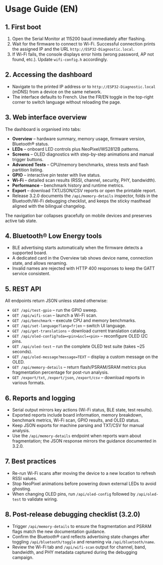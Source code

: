# Usage Guide (EN)

## 1. First boot
1. Open the Serial Monitor at 115200 baud immediately after flashing.
2. Wait for the firmware to connect to Wi-Fi. Successful connection prints the assigned IP and the URL `http://ESP32-Diagnostic.local`.
3. If Wi-Fi fails, the console displays error hints (wrong password, AP not found, etc.). Update `wifi-config.h` accordingly.

## 2. Accessing the dashboard
- Navigate to the printed IP address or to `http://ESP32-Diagnostic.local` (mDNS) from a device on the same network.
- The interface defaults to French. Use the FR/EN toggle in the top-right corner to switch language without reloading the page.

## 3. Web interface overview
The dashboard is organised into tabs:
- **Overview** – hardware summary, memory usage, firmware version, Bluetooth® status.
- **LEDs** – onboard LED controls plus NeoPixel/WS2812B patterns.
- **Screens** – OLED diagnostics with step-by-step animations and manual trigger buttons.
- **Advanced Tests** – CPU/memory benchmarks, stress tests and flash partition listing.
- **GPIO** – interactive pin tester with live status.
- **Wi-Fi** – detailed scan results (RSSI, channel, security, PHY, bandwidth).
- **Performance** – benchmark history and runtime metrics.
- **Export** – download TXT/JSON/CSV reports or open the printable report.
- Release 3.2.0 documents the `/api/memory-details` inspector, folds in the Bluetooth/Wi-Fi debugging checklist, and keeps the sticky masthead aligned with the bilingual changelog.

The navigation bar collapses gracefully on mobile devices and preserves active tab state.

## 4. Bluetooth® Low Energy tools
- BLE advertising starts automatically when the firmware detects a supported board.
- A dedicated card in the Overview tab shows device name, connection state, and allows renaming.
- Invalid names are rejected with HTTP 400 responses to keep the GATT service consistent.

## 5. REST API
All endpoints return JSON unless stated otherwise:
- `GET /api/test-gpio` – run the GPIO sweep.
- `GET /api/wifi-scan` – launch a Wi-Fi scan.
- `GET /api/benchmark` – execute CPU and memory benchmarks.
- `GET /api/set-language?lang=fr|en` – switch UI language.
- `GET /api/get-translations` – download current translation catalog.
- `GET /api/oled-config?sda=<pin>&scl=<pin>` – reconfigure OLED I2C pins.
- `GET /api/oled-test` – run the complete OLED test suite (takes ~25 seconds).
- `GET /api/oled-message?message=TEXT` – display a custom message on the OLED.
- `GET /api/memory-details` – return flash/PSRAM/SRAM metrics plus fragmentation percentage for post-run analysis.
- `GET /export/txt`, `/export/json`, `/export/csv` – download reports in various formats.

## 6. Reports and logging
- Serial output mirrors key actions (Wi-Fi status, BLE state, test results).
- Exported reports include board information, memory breakdown, benchmark metrics, Wi-Fi scan, GPIO results, and OLED status.
- Keep JSON exports for machine parsing and TXT/CSV for manual analysis.
- Use the `/api/memory-details` endpoint when reports warn about fragmentation; the JSON response mirrors the guidance documented in 3.2.0.

## 7. Best practices
- Re-run Wi-Fi scans after moving the device to a new location to refresh RSSI values.
- Stop NeoPixel animations before powering down external LEDs to avoid ghosting.
- When changing OLED pins, run `/api/oled-config` followed by `/api/oled-test` to validate wiring.

## 8. Post-release debugging checklist (3.2.0)
- Trigger `/api/memory-details` to ensure the fragmentation and PSRAM flags match the new documentation guidance.
- Confirm the Bluetooth® card reflects advertising state changes after toggling `/api/bluetooth/toggle` and renaming via `/api/bluetooth/name`.
- Review the Wi-Fi tab and `/api/wifi-scan` output for channel, band, bandwidth, and PHY metadata captured during the debugging campaign.
